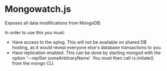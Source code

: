 Mongowatch.js
=============

Exposes all data modifications from MongoDB.


In order to use this you must:

* Have access to the oplog. This will not be available on shared DB hosting, as it would reveal everyone else's database transactions to you.
* Have replication enabled. This can be done by starting mongod with the option '--replSet someArbitraryName'. You must then call rs.initiate() from the mongo CLI.
